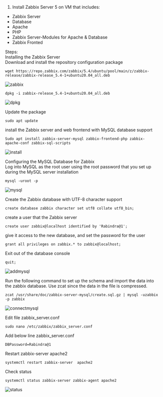 1. Install Zabbix Server 5 on VM that includes:
- Zabbix Server
- Database
- Apache
- PHP
- Zabbix Server-Modules for Apache & Database
- Zabbix Fronted

Steps:<br/>
Installing the Zabbix Server<br/>
Download and install the repository configuration package<br/>
```
wget https://repo.zabbix.com/zabbix/5.4/ubuntu/pool/main/z/zabbix-release/zabbix-release_5.4-1+ubuntu20.04_all.deb
```
![zabbix](https://user-images.githubusercontent.com/53372486/144222935-e6ec97bc-317c-461a-a83f-118658f898ec.png)<br/>
```
dpkg -i zabbix-release_5.4-1+ubuntu20.04_all.deb
```
![dpkg](https://user-images.githubusercontent.com/53372486/144222917-9a61f09a-0023-4492-9abc-94759613283c.png)<br/>

Update the package<br/>
```
sudo apt update 
```
install the Zabbix server and web frontend with MySQL database support<br/>
```
Sudo apt install zabbix-server-mysql zabbix-frontend-php zabbix-apache-conf zabbix-sql-scripts
```
![install](https://user-images.githubusercontent.com/53372486/144222924-6680a84f-54e9-45f6-b174-5ee6589de3e6.png)<br/>

Configuring the MySQL Database for Zabbix<br/>
Log into MySQL as the root user using the root password that you set up during the MySQL server installation<br/>
```
mysql -uroot -p
```
![mysql](https://user-images.githubusercontent.com/53372486/144222927-7b7f1e79-e7da-4f76-b1bc-ef63091f6e78.png)<br/>

Create the Zabbix database with UTF-8 character support<br/>
```
create database zabbix character set utf8 collate utf8_bin;
```
create a user that the Zabbix server<br/>
```
create user zabbix@localhost identified by 'Rabindra@1';
```
give it access to the new database, and set the password for the user<br/>
```
grant all privileges on zabbix.* to zabbix@localhost;
```
Exit out of the database console<br/>
```
quit; 
```
![addmysql](https://user-images.githubusercontent.com/53372486/144222907-b65d1758-594e-41c5-86ad-84c1b94a2025.png)<br/>

Run the following command to set up the schema and import the data into the zabbix database. Use zcat since the data in the file is compressed.<br/>
```
zcat /usr/share/doc/zabbix-server-mysql/create.sql.gz | mysql -uzabbix -p zabbix
```
![connectmysql](https://user-images.githubusercontent.com/53372486/144222913-f1b0fa29-36d6-44d1-97ee-980660db2c7b.png)<br/>

Edit file zabbix_server.conf<br/>
```
sudo nano /etc/zabbix/zabbix_server.conf
```
Add below line zabbix_server.conf<br/>
```
DBPassword=Rabindra@1
```
Restart zabbix-server apache2<br/>
```
systemctl restart zabbix-server  apache2
```
Check status<br/>
```
systemctl status zabbix-server zabbix-agent apache2
```
![status](https://user-images.githubusercontent.com/53372486/144222930-3e69e05f-0ae5-4e28-88f0-9db5d8565153.png)






